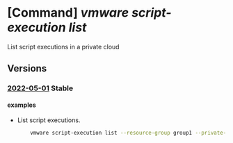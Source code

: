 # [Command] _vmware script-execution list_

List script executions in a private cloud

## Versions

### [2022-05-01](/Resources/mgmt-plane/L3N1YnNjcmlwdGlvbnMve30vcmVzb3VyY2Vncm91cHMve30vcHJvdmlkZXJzL21pY3Jvc29mdC5hdnMvcHJpdmF0ZWNsb3Vkcy97fS9zY3JpcHRleGVjdXRpb25z/2022-05-01.xml) **Stable**

<!-- mgmt-plane /subscriptions/{}/resourcegroups/{}/providers/microsoft.avs/privateclouds/{}/scriptexecutions 2022-05-01 -->

#### examples

- List script executions.
    ```bash
        vmware script-execution list --resource-group group1 --private-cloud cloud1
    ```

